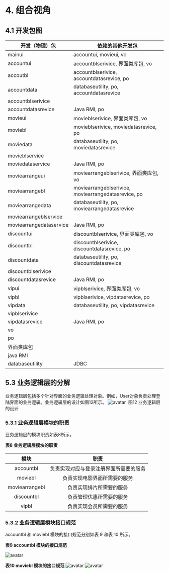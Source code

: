 # 4. 组合视角

## 4.1 开发包图

| 开发（物理）包     | 依赖的其他开发包 |
| ------------------ | ---------------- |
| mainui          | accountui, movieui, vo |
| accountui          | accountblserivice, 界面类库包, vo |
| accoutbl           | accountblserivice, accountdatasrevice, po |
| accountdata        | databaseutility, po, accountdatasrevice |
| accountblserivice  |                  |
| accountdatasrevice | Java RMI, po |
| movieui            | movieblserivice, 界面类库包, vo |
| moviebl            | movieblserivice, moviedatasrevice, po |
| moviedata          | databaseutility, po, moviedatasrevice |
| movieblservice     |                  |
| moviedataservice   | Java RMI, po |
| moviearrangeui            | moviearrangeblserivice, 界面类库包, vo |
| moviearrangebl            | moviearrangeblserivice, moviearrangedatasrevice, po |
| moviearrangedata          | databaseutility, po, moviearrangedatasrevice |
| moviearrangeblservice     |                  |
| moviearrangedataservice   | Java RMI, po |
| discountui          | discountblserivice, 界面类库包, vo |
| discountbl           | discountblserivice, discountdatasrevice, po |
| discountdata        | databaseutility, po, discountdatasrevice |
| discountblserivice  |                  |
| discountdatasrevice | Java RMI, po |
| vipui          | vipblserivice, 界面类库包, vo |
| vipbl           | vipblserivice, vipdatasrevice, po |
| vipdata        | databaseutility, po, vipdatasrevice |
| vipblserivice  |                  |
| vipdatasrevice | Java RMI, po |
| vo                 |                  |
| po                 |                  |
| 界面类库包           |                  |
| java RMI     |                  |
| databaseutility     |JDBC                |


## 5.3 业务逻辑层的分解

​       业务逻辑层包括多个针对界面的业务逻辑处理对象。例如，User对象负责处理登陆界面的业务逻辑。业务逻辑层的设计如图12所示。
![avatar](https://i.loli.net/2019/04/11/5caf20b046b54.png)
​									图12 业务逻辑层的设计

### 5.3.1 业务逻辑层模块的职责

业务逻辑层的模块职责如表8所示。

**表8 业务逻辑层模块的职责**

|      模块       |                  职责                  |
| :-------------: | :------------------------------------: |
|    accountbl    | 负责实现对应与登录注册界面所需要的服务 |
|     moviebl     |      负责实现电影界面所需要的服务      |
| moviearrangebl |        负责实现排片所需要的服务        |
|  discountbl   |        负责管理优惠所需要的服务        |
|      vipbl      |        负责实现会员所需要的服务        |



### 5.3.2 业务逻辑层模块接口规范

accountbl 和 moviebl 模块的接口规范分别如表 9 和表 10 所示。

**表9 accountbl 模块的接口规范**

![avatar](https://i.loli.net/2019/04/11/5caf1ff3b3652.png)

**表10 moviebl 模块的接口规范**
![avatar](https://i.loli.net/2019/04/11/5caf21cb01a55.png)
![avatar](https://i.loli.net/2019/04/11/5caf21d3e0f6a.png)



